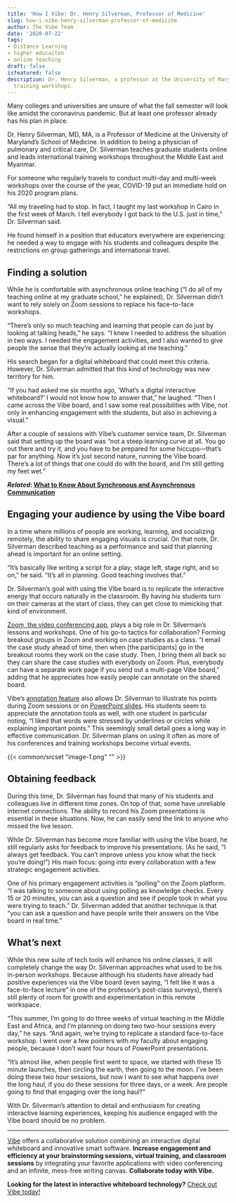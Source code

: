 ```yaml
---
title: 'How I Vibe: Dr. Henry Silverman, Professor of Medicine'
slug: how-i-vibe-henry-silverman-professor-of-medicine
author: The Vibe Team
date: '2020-07-22'
tags:
- Distance Learning
- higher educaiton
- online teaching
draft: false
isfeatured: false
description: Dr. Henry Silverman, a professor at the University of Maryland, teaches graduate students online and leads international
  training workshops.
---
```


Many colleges and universities are unsure of what the fall semester will look like amidst the coronavirus pandemic. But at least one professor already has his plan in place.

Dr. Henry Silverman, MD, MA, is a Professor of Medicine at the University of Maryland’s School of Medicine. In addition to being a physician of pulmonary and critical care, Dr. Silverman teaches graduate students online and leads international training workshops throughout the Middle East and Myanmar.

For someone who regularly travels to conduct multi-day and multi-week workshops over the course of the year, COVID-19 put an immediate hold on his 2020 program plans.

“All my traveling had to stop. In fact, I taught my last workshop in Cairo in the first week of March. I tell everybody I got back to the U.S. just in time,” Dr. Silverman said.

He found himself in a position that educators everywhere are experiencing: he needed a way to engage with his students and colleagues despite the restrictions on group gatherings and international travel.

## Finding a solution

While he is comfortable with asynchronous online teaching (“I do all of my teaching online at my graduate school,” he explained), Dr. Silverman didn’t want to rely solely on Zoom sessions to replace his face-to-face workshops.

“There’s only so much teaching and learning that people can do just by looking at talking heads,” he says. “I knew I needed to address the situation in two ways. I needed the engagement activities, and I also wanted to give people the sense that they’re actually looking at me teaching.”

His search began for a digital whiteboard that could meet this criteria. However, Dr. Silverman admitted that this kind of technology was new territory for him.

“If you had asked me six months ago, ‘What’s a digital interactive whiteboard?’ I would not know how to answer that,” he laughed. “Then I came across the Vibe board, and I saw some real possibilities with Vibe, not only in enhancing engagement with the students, but also in achieving a visual.”

After a couple of sessions with Vibe’s customer service team, Dr. Silverman said that setting up the board was “not a steep learning curve at all. You go out there and try it, and you have to be prepared for some hiccups—that’s par for anything. Now it’s just second nature, running the Vibe board. There’s a lot of things that one could do with the board, and I’m still getting my feet wet.”

***Related:* [What to Know About Synchronous and Asynchronous Communication](https://vibe.us/blog/what-you-need-to-know-about-synchronous-and-asynchronous-communication/)**

## Engaging your audience by using the Vibe board

In a time where millions of people are working, learning, and socializing remotely, the ability to share engaging visuals is crucial. On that note, Dr. Silverman described teaching as a performance and said that planning ahead is important for an online setting.

“It’s basically like writing a script for a play; stage left, stage right, and so on,” he said. “It’s all in planning. Good teaching involves that.”

Dr. Silverman’s goal with using the Vibe board is to replicate the interactive energy that occurs naturally in the classroom. By having his students turn on their cameras at the start of class, they can get close to mimicking that kind of environment.

[Zoom, the video conferencing app,](https://youtu.be/bNUe4elKEug) plays a big role in Dr. Silverman’s lessons and workshops. One of his go-to tactics for collaboration? Forming breakout groups in Zoom and working on case studies as a class. “I email the case study ahead of time, then when [the participants] go in the breakout rooms they work on the case study. Then, I bring them all back so they can share the case studies with everybody on Zoom. Plus, everybody can have a separate work page if you send out a multi-page Vibe board,” adding that he appreciates how easily people can annotate on the shared board.

Vibe’s [annotation feature](https://youtu.be/wOL_Oi2ZwIw) also allows Dr. Silverman to illustrate his points during Zoom sessions or on [PowerPoint slides](https://youtu.be/ennY8AU-a5U). His students seem to appreciate the annotation tools as well, with one student in particular noting, “I liked that words were stressed by underlines or circles while explaining important points.” This seemingly small detail goes a long way in effective communication. Dr. Silverman plans on using it often as more of his conferences and training workshops become virtual events.

{{< common/srcset "image-1.png" "" >}}

## Obtaining feedback

During this time, Dr. Silverman has found that many of his students and colleagues live in different time zones. On top of that, some have unreliable internet connections. The ability to record his Zoom presentations is essential in these situations. Now, he can easily send the link to anyone who missed the live lesson.

While Dr. Silverman has become more familiar with using the Vibe board, he still regularly asks for feedback to improve his presentations. (As he said, “I always get feedback. You can’t improve unless you know what the heck you’re doing!”) His main focus: going into every collaboration with a few strategic engagement activities.

One of his primary engagement activities is “polling” on the Zoom platform. “I was talking to someone about using polling as knowledge checks. Every 15 or 20 minutes, you can ask a question and see if people took in what you were trying to teach.” Dr. Silverman added that another technique is that “you can ask a question and have people write their answers on the Vibe board in real time.”

## What’s next

While this new suite of tech tools will enhance his online classes, it will completely change the way Dr. Silverman approaches what used to be his in-person workshops. Because although his students have already had positive experiences via the Vibe board (even saying, “I felt like it was a face-to-face lecture” in one of the professor’s post-class surveys), there’s still plenty of room for growth and experimentation in this remote workspace.

“This summer, I’m going to do three weeks of virtual teaching in the Middle East and Africa, and I’m planning on doing two two-hour sessions every day,” he says. “And again, we’re trying to replicate a standard face-to-face workshop. I went over a few pointers with my faculty about engaging people, because I don’t want four hours of PowerPoint presentations.

“It’s almost like, when people first went to space, we started with these 15 minute launches, then circling the earth, then going to the moon. I’ve been doing these two hour sessions, but now I want to see what happens over the long haul, if you do these sessions for three days, or a week. Are people going to find that engaging over the long haul?”

With Dr. Silverman’s attention to detail and enthusiasm for creating interactive learning experiences, keeping his audience engaged with the Vibe board should be no problem.



---

[Vibe](https://vibe.us/) offers a collaborative solution combining an interactive digital whiteboard and innovative smart software. **Increase engagement and efficiency at your brainstorming sessions, virtual training, and classroom sessions** by integrating your favorite applications with video conferencing and an infinite, mess-free writing canvas. **Collaborate today with Vibe.**

**Looking for the latest in interactive whiteboard technology?** [Check out Vibe today!](https://vibe.us/order/)
